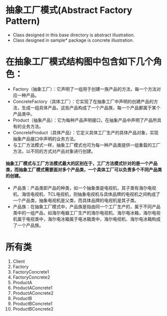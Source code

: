 # 抽象工厂模式(Abstract Factory Pattern)

+ Class designed in this base directory is abstract illustration.  
+ Class designed in sample* package is concrete illustration.

# 在抽象工厂模式结构图中包含如下几个角色：
+ Factory（抽象工厂）：它声明了一组用于创建一族产品的方法，每一个方法对应一种产品。
+ ConcreteFactory（具体工厂）：它实现了在抽象工厂中声明的创建产品的方法，生成一组具体产品，这些产品构成了一个产品族，每一个产品都属于某个产品类中。
+ Product（抽象产品）：它为每种产品声明接口，在抽象产品中声明了产品所具有的业务方法。
+ ConcreteProduct（具体产品）：它定义具体工厂生产的具体产品对象，实现抽象产品接口中声明的业务方法。
+ 与工厂方法模式一样，抽象工厂模式也可为每一种产品类提供一组重载的工厂方法，以不同的方式对产品对象进行创建。

#### 抽象工厂模式与工厂方法模式最大的区别在于，工厂方法模式针对的是一个产品类，而抽象工厂模式需要面对多个产品类，一个具体工厂可以负责多个不同产品类的创建。
+ 产品类：产品类即产品的种类，如一个抽象类是电视机，其子类有海尔电视机、海信电视机、TCL电视机，则抽象电视机与具体品牌的电视机之间构成了一个产品类，抽象电视机是父类，而具体品牌的电视机是其子类。
+ 产品族：在抽象工厂模式中，产品族是指由同一个工厂生产的，属于不同产品类中的一组产品，如海尔电器工厂生产的海尔电视机、海尔电冰箱，海尔电视机属于电视类中，海尔电冰箱属于电冰箱类中，海尔电视机、海尔电冰箱构成了一个产品族。

# 所有类
1. Client
2. Factory
3. FactoryConcrete1
4. FactoryConcrete2
5. ProductA
6. ProductAConcrete1
7. ProductAConcrete2
8. ProductB
9. ProductBConcrete1
10. ProductBConcrete2
